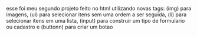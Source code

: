  esse foi meu segundo projeto feito no html utilizando novas tags: (img) para imagens, (ul) para selecionar itens sem uma ordem a ser seguida, (li) para selecionar itens em uma lista, (input) para construir um tipo de formulario ou cadastro e (buttonn) para criar um botao 
